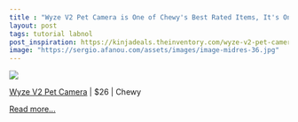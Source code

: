 ```yaml
---
title : "Wyze V2 Pet Camera is One of Chewy's Best Rated Items, It's Only $26"
layout: post
tags: tutorial labnol
post_inspiration: https://kinjadeals.theinventory.com/wyze-v2-pet-camera-is-one-of-chewys-best-rated-items-i-1846605255
image: "https://sergio.afanou.com/assets/images/image-midres-36.jpg"
---
```


<img src="https://i.kinja-img.com/gawker-media/image/upload/s--m6wNiYwu--/c_fit,fl_progressive,q_80,w_636/mywnqjii9rgvklzlqqcf.jpg" /><p><a href="https://www.anrdoezrs.net/links/100122074/type/dlg/sid/IV-/https://www.chewy.com/wyze-v2-pet-camera/dp/238322" target="_blank" rel="noopener noreferrer">Wyze V2 Pet Camera</a> | $26 | Chewy<br></p><p><a href="https://kinjadeals.theinventory.com/wyze-v2-pet-camera-is-one-of-chewys-best-rated-items-i-1846605255">Read more...</a></p>